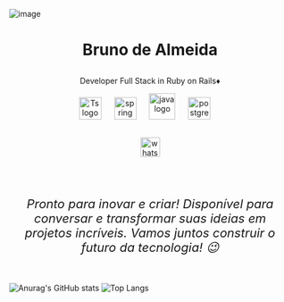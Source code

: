 ![image](https://github.com/user-attachments/assets/25028c34-4487-4fc5-ba6e-8f2591dfe58f)





<h1 align="center">Bruno de Almeida</h1>

<h2 align="center"></h2>
<p align="center">Developer Full Stack in Ruby on Rails♦️<br>


 <div align="center">
  <img src="https://images.vexels.com/media/users/3/166485/isolated/preview/d4061b653e6ba02ad0afdc79e0315a25-icone-da-linguagem-de-programacao-ruby.png" height="40" alt="Ts logo"  />
  <img width="15" />
  <img src="https://cdn.jsdelivr.net/gh/devicons/devicon/icons/spring/spring-original.svg" height="40" alt="spring logo"  />
  <img width="15" />
  <img src="https://cdn.jsdelivr.net/gh/devicons/devicon/icons/java/java-original.svg" height="47" alt="java logo"  />
  <img width="15" />
  <img src="https://cdn.jsdelivr.net/gh/devicons/devicon/icons/postgresql/postgresql-original.svg" height="40" alt="postgresql logo"  />
  <img width="15" />
  
</div>
 
          
</div>

<h2 align="center"></h2>

<div align="center">
  <a href="https://api.whatsapp.com/send?phone=554699776924" target="_blank"><img src="https://img.shields.io/static/v1?message=Whatsapp&logo=whatsapp&label=&color=25D366&logoColor=white&labelColor=&style=for-the-badge" height="35" alt="whatsapp logo" /></a>
</div>




###

<br clear="both">
<h6 align="center" style="font-size: 22px;">
Pronto para inovar e criar! Disponível para conversar e transformar suas ideias em projetos incríveis. Vamos juntos construir o futuro da tecnologia! 😉
</h6>

<h2 align="center"></h2>
<h2 align="center"></h2>



  ![Anurag's GitHub stats](https://github-readme-stats.vercel.app/api?username=BrunodeAlmeida2023&show_icons=true&theme=radical)
![Top Langs](https://github-readme-stats.vercel.app/api/top-langs/?username=BrunodeAlmeida2023&layout=compact&theme=radical)





